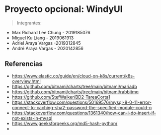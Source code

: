 # Proyecto opcional: WindyUI
> Integrantes:
>
>> 
* Max Richard Lee Chung - 2019185076 
* Miguel Ku Liang - 2019061913
* Adriel Araya Vargas -2019312845
* André Araya Vargas - 2020142856

## Referencias
* https://www.elastic.co/guide/en/cloud-on-k8s/current/k8s-overview.html
* https://github.com/bitnami/charts/tree/main/bitnami/mariadb
* https://github.com/bitnami/charts/tree/main/bitnami/rabbitmq
* https://github.com/StefWalker/BD2-TareaCorta1
* https://stackoverflow.com/questions/50169576/mysql-8-0-11-error-connect-to-caching-sha2-password-the-specified-module-could-n
* https://stackoverflow.com/questions/1361340/how-can-i-do-insert-if-not-exists-in-mysql
* https://www.geeksforgeeks.org/md5-hash-python/
* 